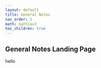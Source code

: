 ```yaml
---
layout: default
title: General Notes
nav_order: 1
math: mathjax3
has_children: true
---
```


## General Notes Landing Page
hello